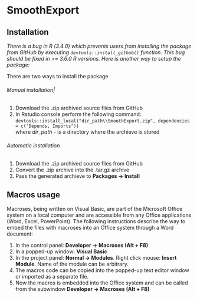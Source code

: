 # SmoothExport
## Installation
 *There is a bug in R (3.4.0) which prevents users from installing the package from GitHub by executing `devtools::install_github()` function.
 This bug should be fixed in >= 3.6.0 R versions. Here is another way to setup the package:*

There are two ways to install the package 
###### Manual installation|
1. Download the .zip archived source files from GitHub
2. In Rstudio console perform the following command:\
   `devtools::install_local("dir_path\\SmoothExport.zip", dependencies = c("Depends, Imports"))`\
   where *dir_path* - is a directory where the archieve is stored

###### Automatic installation
1. Download the .zip archived source files from GitHub
2. Convert the .zip archive into the .tar.gz archive
3. Pass the generated archieve to **Packages -> Install**

 ## Macros usage
 Macroses, being written on Visual Basic, are part of the Microsoft Office system on a local computer and are accessible from any Office applications (Word, Excel, PowerPoint). The following instructions describe the way to embed the files with macroses into an Office system through a Word document:

 1. In the control panel: **Developer -> Macroses (Alt + F8)**
 2. In a popped-up window: **Visual Basic**
 3. In the project panel: **Normal -> Modules**. Right click mouse: **Insert Module**. Name of the module can be arbitrary.
 4. The macros code can be copied into the popped-up text editor window or imported as a separate file. 
 5. Now the macros is embedded into the Office system and can be called from the subwindow **Developer -> Macroses (Alt + F8)**

   
